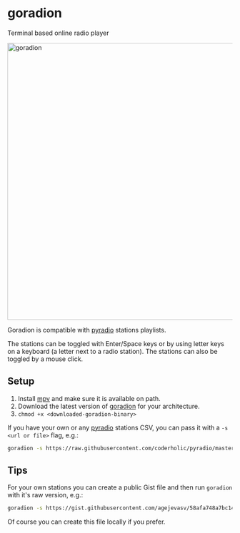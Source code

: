 # goradion
Terminal based online radio player

<img width="621" alt="goradion" src="https://github.com/agejevasv/goradion/assets/1682086/5d11d334-39f2-4c76-a12c-59cb14df80c2">

Goradion is compatible with [pyradio](https://github.com/coderholic/pyradio) stations playlists.

The stations can be toggled with Enter/Space keys or by using letter keys on a keyboard (a letter next to a radio station). The stations can also be toggled by a mouse click.

## Setup

1. Install [mpv](https://mpv.io/) and make sure it is available on path.
2. Download the latest version of [goradion](https://github.com/agejevasv/goradion/releases/latest) for your architecture.
3. `chmod +x <downloaded-goradion-binary>`

If you have your own or any [pyradio](https://github.com/coderholic/pyradio) stations CSV, you can pass it with a `-s <url or file>` flag, e.g.:

```bash
goradion -s https://raw.githubusercontent.com/coderholic/pyradio/master/pyradio/stations.csv
```

## Tips

For your own stations you can create a public Gist file and then run `goradion` with it's raw version, e.g.:

```bash
goradion -s https://gist.githubusercontent.com/agejevasv/58afa748a7bc14dcccab1ca237d14a0b/raw/stations.csv
```

Of course you can create this file locally if you prefer.
